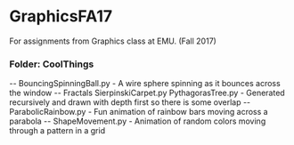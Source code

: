 # GraphicsFA17
For assignments from Graphics class at EMU. (Fall 2017)

### Folder: CoolThings
-- BouncingSpinningBall.py - A wire sphere spinning as it bounces across the window
-- Fractals
    SierpinskiCarpet.py
    PythagorasTree.py - Generated recursively and drawn with depth first so there is some overlap
-- ParabolicRainbow.py - Fun animation of rainbow bars moving across a parabola
-- ShapeMovement.py - Animation of random colors moving through a pattern in a grid
